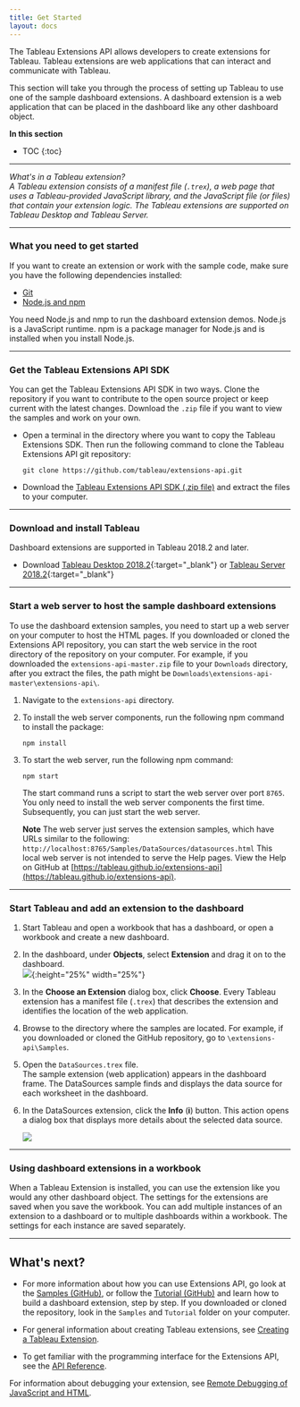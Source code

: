 ```yaml
---
title: Get Started
layout: docs
---
```


The Tableau Extensions API allows developers to create extensions for Tableau. Tableau extensions are web applications that can interact and communicate with Tableau.
 
This section will take you through the process of setting up Tableau to use one of the sample dashboard extensions. A dashboard extension is a web application that can be placed in the dashboard like any other dashboard object.




**In this section**

* TOC
{:toc}


----
*What's in a Tableau extension? <br/>
A Tableau extension consists of a manifest file (`.trex`), a web page that uses a Tableau-provided JavaScript library, and the JavaScript file (or files) that contain your extension logic. The Tableau extensions are supported on Tableau Desktop and Tableau Server.*

---




### What you need to get started

If you want to create an extension or work with the sample code, make sure you have the following dependencies installed:

* [Git](https://git-scm.com/downloads)
* [Node.js and npm](https://nodejs.org/en/download/) 

You need Node.js and nmp to run the dashboard extension demos. Node.js is a JavaScript runtime. npm is a package manager for Node.js and is installed when you install Node.js.



----

### Get the Tableau Extensions API SDK

You can get the Tableau Extensions API SDK in two ways. Clone the repository if you want to contribute to the open source project or keep current with the latest changes. Download the `.zip` file if you want to view the samples and work on your own.

* Open a terminal in the directory where you want to copy the Tableau Extensions SDK.  Then run the following command to clone
   the Tableau Extensions API git repository:

   `git clone https://github.com/tableau/extensions-api.git`

* Download the [Tableau Extensions API SDK (.zip file)](https://github.com/tableau/extensions-api/archive/master.zip) and extract the files to your computer.




---
### Download and install Tableau

Dashboard extensions are supported in Tableau 2018.2 and later.  
* Download [Tableau Desktop 2018.2](https://www.tableau.com/support/releases){:target="_blank"} or [Tableau Server 2018.2](https://www.tableau.com/support/releases/server){:target="_blank"}
 


---
### Start a web server to host the sample dashboard extensions

To use the dashboard extension samples, you need to start up a web server on your computer to host the HTML pages. If you downloaded or cloned the Extensions API repository, you can start the web service in the root directory of the repository on your computer. For example, if you downloaded the `extensions-api-master.zip` file to your `Downloads` directory, after you extract the files, the path might be `Downloads\extensions-api-master\extensions-api\`. 

1. Navigate to the `extensions-api` directory.
2. To install the web server components, run the following npm command to install the package:
   ```
   npm install
   ```

3. To start the web server, run the following npm command:
   ```
   npm start
   ```
    The start command runs a script to start the web server over port `8765`.  You only need to install the web server components the first time. Subsequently, you can just start the web server. 
    


    **Note** The web server just serves the extension samples, which have URLs similar to the following: `http://localhost:8765/Samples/DataSources/datasources.html`
    This local web server is not intended to serve the Help pages. 
    View the Help on GitHub at [https://tableau.github.io/extensions-api](https://tableau.github.io/extensions-api).



---
### Start Tableau and add an extension to the dashboard

1. Start Tableau and open a workbook that has a dashboard, or open a workbook and create a new dashboard. 
2. In the dashboard, under **Objects**, select **Extension** and drag it on to the dashboard.  
   ![]({{site.baseurl}}/assets/frelard_objects_extension.png){:height="25%" width="25%"}

3. In the **Choose an Extension** dialog box, click **Choose**. 
 Every Tableau extension has a manifest file (`.trex`) that describes the extension and identifies the location of the web application. 
4. Browse to the directory where the samples are located. For example, if you downloaded or cloned the GitHub repository, go to `\extensions-api\Samples`. 
5. Open the `DataSources.trex` file.     
   The sample extension (web application) appears in the dashboard frame. The DataSources sample finds and displays the data source for each worksheet in the dashboard. 
6. In the DataSources extension, click the **Info** (**i**) button.  This action opens a dialog box that displays more details about the selected data source.  

   ![]({{site.baseurl}}/assets/data_source.gif)



---
### Using dashboard extensions in a workbook
When a Tableau Extension is installed, you can use the extension like you would any other dashboard object. The settings for the extensions are saved when you save the workbook. 
You can add multiple instances of an extension to a dashboard or to multiple dashboards within a workbook. The settings for each instance are saved separately.



------------------------------------------------------------------------
  
## What's next?

- For more information about how you can use Extensions API, go look at the [Samples (GitHub)](https://github.com/tableau/extensions-api/tree/master/Samples/), or follow the [Tutorial (GitHub)](https://github.com/tableau/extensions-api/tree/master/Tutorial) and learn how to build a dashboard extension, step by step. If you downloaded or cloned the repository, look in the `Samples` and `Tutorial` folder on your computer.  

- For general information about creating Tableau extensions, see [Creating a Tableau Extension]({{site.baseurl}}/docs/trex_create.html).
- To get familiar with the programming interface for the Extensions API, see the <a href="{{site.baseurl}}/docs/index.html" target="_blank">API Reference</a>.


For information about debugging your extension, see [Remote Debugging of JavaScript and HTML]({{site.baseurl}}/docs/trex_debugging.html).
